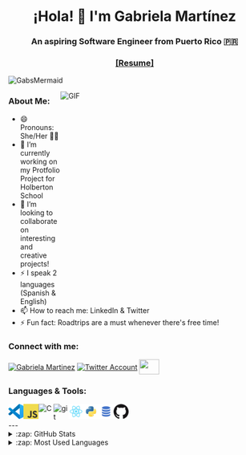 <h1 align="center">¡Hola! 👋 I'm Gabriela Martínez</h1>
<h3 align="center">An aspiring Software Engineer from Puerto Rico 🇵🇷</h3>
<h3 align="center"><a href="https://github.com/GabsMermaid/GabsMermaid/blob/main/Resume%20-%20Gabriela%20Marti%CC%81nez.pdf">[Resume]</a></h3>

<p align="left"> <img src="https://komarev.com/ghpvc/?username=GabsMermaid0426&label=Profile%20views&color=0e75b6&style=flat" alt="GabsMermaid" /> </p>
<img align="right" alt="GIF" src="https://github.com/GabsMermaid/GabsMermaid/blob/main/Women%20in%20STEM.gif" width="400" height="400" />



<h3 align="left">About Me:</h3>
<p align="left">
  <ul>
    <li> 😄 Pronouns: She/Her 🧜🏻‍</li>
    <li> 🔭 I’m currently working on my Protfolio Project for Holberton School</li>
    <li> 👯 I’m looking to collaborate on interesting and creative projects!</li>
    <li> ⚡ I speak 2 languages (Spanish & English)</li>
    <li> 📫 How to reach me: LinkedIn & Twitter</li>
    <li> ⚡ Fun fact: Roadtrips are a must whenever there's free time!</li>
  </ul>
</p>



<h3 align="left">Connect with me:</h3>
<p align="left">
  <a href=https://www.linkedin.com/in/gmartinezrodz/" target="blank"><img align="center" src="https://raw.githubusercontent.com/rahuldkjain/github-profile-readme-generator/master/src/images/icons/Social/linked-in-alt.svg" alt="Gabriela Martinez" height="30" width="40" /></a>
  <a href="https://twitter.com/GabeeiG"><img align="center" src="https://cdn.worldvectorlogo.com/logos/twitter-6.svg" title="Twitter" alt="Twitter Account" height="30" width="40" /></a>
  <a href="https://instagram.com/gabriela.mr"><img height="30" width="40" align="center" src="https://github.com/WaylonWalker/WaylonWalker/blob/main/icon/instagram.jpg?raw=true"></a>
</p>



<h3 align="left">Languages & Tools:</h3>

<img align="left" alt="Visual Studio Code" width="30px" src="https://raw.githubusercontent.com/github/explore/80688e429a7d4ef2fca1e82350fe8e3517d3494d/topics/visual-studio-code/visual-studio-code.png" />
<img align="left" alt="JavaScript" width="30px" src="https://raw.githubusercontent.com/github/explore/80688e429a7d4ef2fca1e82350fe8e3517d3494d/topics/javascript/javascript.png" />
<img align="left" alt="C" width="30px" src="https://icongr.am/devicon/c-original.svg?size=128&color=currentColor" />
<img align="left" alt="git" width="30px" src="https://www.vectorlogo.zone/logos/git-scm/git-scm-icon.svg" />
<img align="left" alt="React" width="30px" src="https://raw.githubusercontent.com/github/explore/80688e429a7d4ef2fca1e82350fe8e3517d3494d/topics/react/react.png" />
<img align="left" alt="python" width="30px" src="https://raw.githubusercontent.com/github/explore/80688e429a7d4ef2fca1e82350fe8e3517d3494d/topics/python/python.png" />
<img align="left" alt="SQL" width="30px" src="https://raw.githubusercontent.com/github/explore/80688e429a7d4ef2fca1e82350fe8e3517d3494d/topics/sql/sql.png" />
<img align="left" alt="GitHub" width="30px" src="https://raw.githubusercontent.com/github/explore/78df643247d429f6cc873026c0622819ad797942/topics/github/github.png" />
<br />
<br />
---


<details>
  <summary>:zap: GitHub Stats</summary>

  <img align="left" alt="Gabriela's GitHub Stats" src="https://github-readme-stats.vercel.app/api?username=GabsMermaid&show_icons=true&hide_border=true" />
 
 
  <img width="48%" src="https://github-readme-streak-stats.herokuapp.com/?user=GabsMermaid&theme=tokyonight" />

</details>


<details>
  <summary>:zap: Most Used Languages</summary>

<img align="left" alt="Gabriela's GitHub Top Languages" src="https://github-readme-stats.vercel.app/api/top-langs/?username=GabsMermaid&layout=compact&theme=radical)" />

</details>
